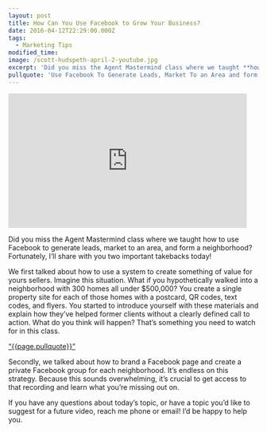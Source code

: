 ```yaml
---
layout: post
title: How Can You Use Facebook to Grow Your Business?
date: 2016-04-12T22:29:00.000Z
tags:
  - Marketing Tips
modified_time:
image: /scott-hudspeth-april-2-youtube.jpg
excerpt: 'Did you miss the Agent Mastermind class where we taught **how to use Facebook to generate leads, market to an area, and form a neighborhood?'
pullquote: 'Use Facebook To Generate Leads, Market To an Area and form a neighborhood group page.'
---
```


<iframe allowfullscreen="" frameborder="0" height="270"
src="https://www.youtube.com/embed/TecT8h-Qv6Q" width="480"></iframe>

Did you miss the Agent Mastermind class where we taught how to use Facebook to generate leads, market to an area, and form a neighborhood? Fortunately, I’ll share with you two important takebacks today!

We first talked about how to use a system to create something of value for yours sellers. Imagine this situation. What if you hypothetically walked into a neighborhood with 300 homes all under $500,000? You create a single property site for each of those homes with a postcard, QR codes, text codes, and flyers. You started to introduce yourself with these materials and explain how they’ve helped former clients without a clearly defined call to action. What do you think will happen? That’s something you need to watch for in this class.

<a href="https://twitter.com/home/?status={{page.pullquote}}%20{{site.url}}{{page.url}}%20via%40{{site.data.settings.socials.twitter | remove: 'https://twitter.com/'}}" target='_blank' class="pullquote">&#8220;{{page.pullquote}}&#8221;</a>

Secondly, we talked about how to brand a Facebook page and create a private Facebook group for each neighborhood. It’s endless on this strategy. Because this sounds overwhelming, it’s crucial to get access to that recording and learn what you’re missing out on.

If you have any questions about today’s topic, or have a topic you’d like to suggest for a future video, reach me phone or email! I’d be happy to help you.

